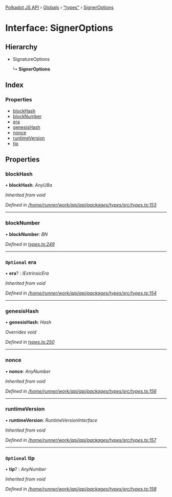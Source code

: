 [Polkadot JS API](../README.md) › [Globals](../globals.md) › ["types"](../modules/_types_.md) › [SignerOptions](_types_.signeroptions.md)

# Interface: SignerOptions

## Hierarchy

* SignatureOptions

  ↳ **SignerOptions**

## Index

### Properties

* [blockHash](_types_.signeroptions.md#blockhash)
* [blockNumber](_types_.signeroptions.md#blocknumber)
* [era](_types_.signeroptions.md#optional-era)
* [genesisHash](_types_.signeroptions.md#genesishash)
* [nonce](_types_.signeroptions.md#nonce)
* [runtimeVersion](_types_.signeroptions.md#runtimeversion)
* [tip](_types_.signeroptions.md#optional-tip)

## Properties

###  blockHash

• **blockHash**: *AnyU8a*

*Inherited from void*

*Defined in [/home/runner/work/api/api/packages/types/src/types.ts:153](https://github.com/polkadot-js/api/blob/8b1a7a8584/packages/types/src/types.ts#L153)*

___

###  blockNumber

• **blockNumber**: *BN*

*Defined in [types.ts:249](https://github.com/polkadot-js/api/blob/8b1a7a8584/packages/api/src/types.ts#L249)*

___

### `Optional` era

• **era**? : *IExtrinsicEra*

*Inherited from void*

*Defined in [/home/runner/work/api/api/packages/types/src/types.ts:154](https://github.com/polkadot-js/api/blob/8b1a7a8584/packages/types/src/types.ts#L154)*

___

###  genesisHash

• **genesisHash**: *Hash*

*Overrides void*

*Defined in [types.ts:250](https://github.com/polkadot-js/api/blob/8b1a7a8584/packages/api/src/types.ts#L250)*

___

###  nonce

• **nonce**: *AnyNumber*

*Inherited from void*

*Defined in [/home/runner/work/api/api/packages/types/src/types.ts:156](https://github.com/polkadot-js/api/blob/8b1a7a8584/packages/types/src/types.ts#L156)*

___

###  runtimeVersion

• **runtimeVersion**: *RuntimeVersionInterface*

*Inherited from void*

*Defined in [/home/runner/work/api/api/packages/types/src/types.ts:157](https://github.com/polkadot-js/api/blob/8b1a7a8584/packages/types/src/types.ts#L157)*

___

### `Optional` tip

• **tip**? : *AnyNumber*

*Inherited from void*

*Defined in [/home/runner/work/api/api/packages/types/src/types.ts:158](https://github.com/polkadot-js/api/blob/8b1a7a8584/packages/types/src/types.ts#L158)*
